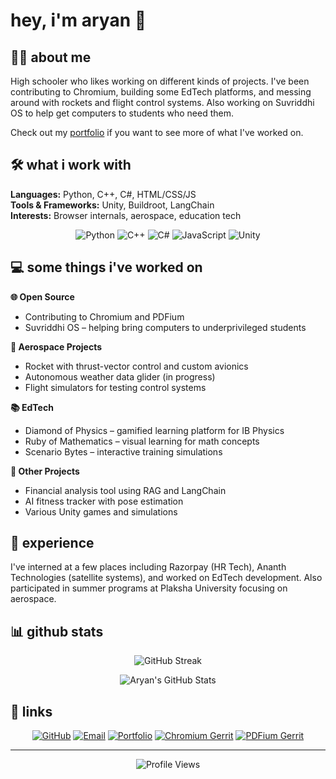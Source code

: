 # hey, i'm aryan 👋

## 🧑‍💻 about me

High schooler who likes working on different kinds of projects. I've been contributing to Chromium, building some EdTech platforms, and messing around with rockets and flight control systems. Also working on Suvriddhi OS to help get computers to students who need them.

Check out my [portfolio](https://portfolio.quarklearning.online) if you want to see more of what I've worked on.

## 🛠️ what i work with

**Languages:** Python, C++, C#, HTML/CSS/JS  
**Tools & Frameworks:** Unity, Buildroot, LangChain  
**Interests:** Browser internals, aerospace, education tech

<div align="center">
  
  ![Python](https://img.shields.io/badge/Python-3776AB?style=for-the-badge&logo=python&logoColor=white)
  ![C++](https://img.shields.io/badge/C++-00599C?style=for-the-badge&logo=cplusplus&logoColor=white)
  ![C#](https://img.shields.io/badge/C%23-239120?style=for-the-badge&logo=csharp&logoColor=white)
  ![JavaScript](https://img.shields.io/badge/JavaScript-F7DF1E?style=for-the-badge&logo=javascript&logoColor=black)
  ![Unity](https://img.shields.io/badge/Unity-000000?style=for-the-badge&logo=unity&logoColor=white)
  
</div>

## 💻 some things i've worked on

**🌐 Open Source**
- Contributing to Chromium and PDFium
- Suvriddhi OS – helping bring computers to underprivileged students

**🚀 Aerospace Projects**
- Rocket with thrust-vector control and custom avionics
- Autonomous weather data glider (in progress)
- Flight simulators for testing control systems

**📚 EdTech**
- Diamond of Physics – gamified learning platform for IB Physics
- Ruby of Mathematics – visual learning for math concepts
- Scenario Bytes – interactive training simulations

**🤖 Other Projects**
- Financial analysis tool using RAG and LangChain
- AI fitness tracker with pose estimation
- Various Unity games and simulations

## 💼 experience

I've interned at a few places including Razorpay (HR Tech), Ananth Technologies (satellite systems), and worked on EdTech development. Also participated in summer programs at Plaksha University focusing on aerospace.

## 📊 github stats

<div align="center">
  
  ![GitHub Streak](https://github-readme-streak-stats.herokuapp.com/?user=LearnPRG-py&theme=tokyonight&hide_border=true&background=0D1117&stroke=6366F1&ring=6366F1&fire=F59E0B&currStreakLabel=6366F1)
  
  ![Aryan's GitHub Stats](https://github-readme-stats.vercel.app/api?username=LearnPRG-py&show_icons=true&theme=tokyonight&hide_border=true&bg_color=0D1117&title_color=6366F1&icon_color=F59E0B&text_color=C9D1D9&hide=contribs)
  
</div>

## 🔗 links

<div align="center">
  
  [![GitHub](https://img.shields.io/badge/GitHub-181717?style=for-the-badge&logo=github&logoColor=white)](https://github.com/LearnPRG-py)
  [![Email](https://img.shields.io/badge/Email-EA4335?style=for-the-badge&logo=gmail&logoColor=white)](mailto:aryankrishnan@quarklearning.online)
  [![Portfolio](https://img.shields.io/badge/Portfolio-6366F1?style=for-the-badge&logo=google-chrome&logoColor=white)](https://portfolio.quarklearning.online)
  [![Chromium Gerrit](https://img.shields.io/badge/Chromium_Gerrit-4285F4?style=for-the-badge&logo=google-chrome&logoColor=white)](https://chromium-review.googlesource.com/dashboard/4390784)
  [![PDFium Gerrit](https://img.shields.io/badge/PDFium_Gerrit-DC4437?style=for-the-badge&logo=adobe-acrobat-reader&logoColor=white)](https://pdfium-review.googlesource.com/dashboard/4258968)
  
</div>

---

<div align="center">
  
  ![Profile Views](https://komarev.com/ghpvc/?username=LearnPRG-py&color=6366F1&style=for-the-badge)
  
</div>
